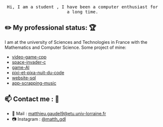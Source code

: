 <p align="center">
  <samp>
    Hi, I am a student , I have been a computer enthusiast for a long time.
  </samp>
</p>


<!-- <img align="right" width="375" alt="GIF" src="https://github.com/vimalverma558/vimalverma558/blob/v2/img/dino.gif" /> -->



## :pencil2: My professional status: :trophy:
I am at the university of Sciences and Technologies in France with the Mathematics and Computer Science. Some project of mine:
- [video-game-cpp](https://github.com/MMMatth/video-game-cpp)
- [space-invader-c](https://github.com/MMMatth/space-invader-C)
- [game-AI](https://github.com/MMMatth/game-AI)
- [pixi-et-pixa-nuit-du-code](https://github.com/MMMatth/pixi-et-pixa-nuit-du-code)
- [website-sql](https://github.com/MMMatth/website-sql)
- [app-scrapping-music](https://github.com/MMMatth/app-scrapping-music)


## :mailbox: Contact me : 💬
- 📧 Mail : [matthieu.gaudel9@etu.univ-lorraine.fr](mailto:matthieu.gaudel9@etu.univ-lorraine.fr)
- 📷 Instagram : [@matth_gdl](https://www.instagram.com/matth_gdl/)


